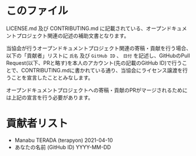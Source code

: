 # このファイル

LICENSE.md 及び CONTRIBUTING.md に記載されている、オープンドキュメントプロジェクト関連の記述の補助文書となります。

当協会が行うオープンドキュメントプロジェクト関連の寄稿・貢献を行う場合、以下の「貢献者」リストに `氏名` 及び `GitHub ID` 、 `日付` を記述し、GitHubのPull Request(以下、PRと略す)を本人のアカウント(先の記載のGitHub ID)で行うことで、CONTRIBUTING.mdに書かれている通り、当協会にライセンス譲渡を行うことを宣言したこととみなします。

オープンドキュメントプロジェクトへの寄稿・貢献のPRがマージされるためには上記の宣言を行う必要があります。

# 貢献者リスト

- Manabu TERADA (terapyon) 2021-04-10
- あなたの名前 (GitHub ID) YYYY-MM-DD

